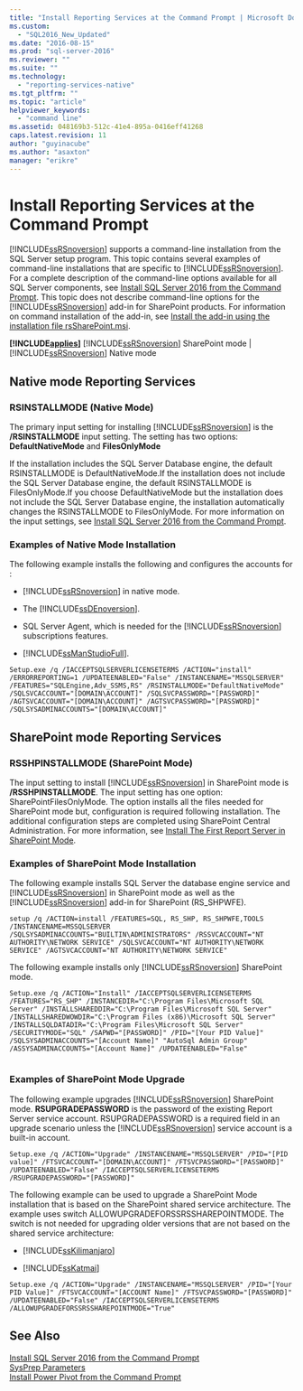 ```yaml
---
title: "Install Reporting Services at the Command Prompt | Microsoft Docs"
ms.custom: 
  - "SQL2016_New_Updated"
ms.date: "2016-08-15"
ms.prod: "sql-server-2016"
ms.reviewer: ""
ms.suite: ""
ms.technology: 
  - "reporting-services-native"
ms.tgt_pltfrm: ""
ms.topic: "article"
helpviewer_keywords: 
  - "command line"
ms.assetid: 048169b3-512c-41e4-895a-0416eff41268
caps.latest.revision: 11
author: "guyinacube"
ms.author: "asaxton"
manager: "erikre"
---
```

# Install Reporting Services at the Command Prompt
  [!INCLUDE[ssRSnoversion](../../includes/ssrsnoversion-md.md)] supports a command-line installation from the SQL Server setup program. This topic contains several examples of command-line installations that are specific to [!INCLUDE[ssRSnoversion](../../includes/ssrsnoversion-md.md)]. For a complete description of the command-line options available for all SQL Server components, see [Install SQL Server 2016 from the Command Prompt](../../database-engine/install-windows/install-sql-server-2016-from-the-command-prompt.md). This topic does not describe command-line options for the [!INCLUDE[ssRSnoversion](../../includes/ssrsnoversion-md.md)] add-in for SharePoint products. For information on command installation of the add-in, see [Install the add-in using the installation file rsSharePoint.msi](../../reporting-services/install-windows/install-or-uninstall-the-reporting-services-add-in-for-sharepoint.md#bkmk_install_rssharepoint).  
  
 **[!INCLUDE[applies](../../includes/applies-md.md)]**  [!INCLUDE[ssRSnoversion](../../includes/ssrsnoversion-md.md)] SharePoint mode | [!INCLUDE[ssRSnoversion](../../includes/ssrsnoversion-md.md)] Native mode  
  
##  <a name="bkmk_native_mode"></a> Native mode Reporting Services  
  
### RSINSTALLMODE (Native Mode)  
 The primary input setting for installing [!INCLUDE[ssRSnoversion](../../includes/ssrsnoversion-md.md)] is the **/RSINSTALLMODE** input setting. The setting has two options: **DefaultNativeMode** and **FilesOnlyMode**  
  
 If the installation includes the SQL Server Database engine, the default RSINSTALLMODE is DefaultNativeMode.If the installation does not include the SQL Server Database engine, the default RSINSTALLMODE is FilesOnlyMode.If you choose DefaultNativeMode but the installation does not include the SQL Server Database engine, the installation automatically changes the RSINSTALLMODE to FilesOnlyMode. For more information on the input settings, see [Install SQL Server 2016 from the Command Prompt](../../database-engine/install-windows/install-sql-server-2016-from-the-command-prompt.md).  
  
### Examples of Native Mode Installation  
 The following example installs the following and configures the accounts for :  
  
-   [!INCLUDE[ssRSnoversion](../../includes/ssrsnoversion-md.md)] in native mode.  
  
-   The [!INCLUDE[ssDEnoversion](../../includes/ssdenoversion-md.md)].  
  
-   SQL Server Agent, which is needed for the [!INCLUDE[ssRSnoversion](../../includes/ssrsnoversion-md.md)] subscriptions features.  
  
-   [!INCLUDE[ssManStudioFull](../../includes/ssmanstudiofull-md.md)].  
  
```  
Setup.exe /q /IACCEPTSQLSERVERLICENSETERMS /ACTION="install" /ERRORREPORTING=1 /UPDATEENABLED="False" /INSTANCENAME="MSSQLSERVER" /FEATURES="SQLEngine,Adv_SSMS,RS" /RSINSTALLMODE="DefaultNativeMode" /SQLSVCACCOUNT="[DOMAIN\ACCOUNT]" /SQLSVCPASSWORD="[PASSWORD]" /AGTSVCACCOUNT="[DOMAIN\ACCOUNT]" /AGTSVCPASSWORD="[PASSWORD]" /SQLSYSADMINACCOUNTS="[DOMAIN\ACCOUNT]"  
```  
  
##  <a name="bkmk_sharepoint_mode"></a> SharePoint mode Reporting Services  
  
### RSSHPINSTALLMODE (SharePoint Mode)  
 The input setting to install [!INCLUDE[ssRSnoversion](../../includes/ssrsnoversion-md.md)] in SharePoint mode is **/RSSHPINSTALLMODE**. The input setting has one option: SharePointFilesOnlyMode. The option installs all the files needed for SharePoint mode but, configuration is required following installation. The additional configuration steps are completed using SharePoint Central Administration. For more information, see [Install The First Report Server in SharePoint Mode](http://msdn.microsoft.com/en-us/b29d0f45-0068-4c84-bd7e-5b8a9cd1b538).  
  
### Examples of SharePoint Mode Installation  
 The following example installs SQL Server the database engine service and [!INCLUDE[ssRSnoversion](../../includes/ssrsnoversion-md.md)] in SharePoint mode as well as the [!INCLUDE[ssRSnoversion](../../includes/ssrsnoversion-md.md)] add-in for SharePoint (RS_SHPWFE).  
  
```  
setup /q /ACTION=install /FEATURES=SQL, RS_SHP, RS_SHPWFE,TOOLS /INSTANCENAME=MSSQLSERVER /SQLSYSADMINACCOUNTS="BUILTIN\ADMINISTRATORS" /RSSVCACCOUNT="NT AUTHORITY\NETWORK SERVICE" /SQLSVCACCOUNT="NT AUTHORITY\NETWORK SERVICE" /AGTSVCACCOUNT="NT AUTHORITY\NETWORK SERVICE"  
```  
  
 The following example installs only [!INCLUDE[ssRSnoversion](../../includes/ssrsnoversion-md.md)] SharePoint mode.  
  
```  
Setup.exe /q /ACTION="Install" /IACCEPTSQLSERVERLICENSETERMS /FEATURES="RS_SHP" /INSTANCEDIR="C:\Program Files\Microsoft SQL Server" /INSTALLSHAREDDIR="C:\Program Files\Microsoft SQL Server" /INSTALLSHAREDWOWDIR="C:\Program Files (x86)\Microsoft SQL Server" /INSTALLSQLDATADIR="C:\Program Files\Microsoft SQL Server" /SECURITYMODE="SQL" /SAPWD="[PASSWORD]" /PID="[Your PID Value]" /SQLSYSADMINACCOUNTS="[Account Name]" "AutoSql Admin Group" /ASSYSADMINACCOUNTS="[Account Name]" /UPDATEENABLED="False"  
  
```  
  
### Examples of SharePoint Mode Upgrade  
 The following example upgrades [!INCLUDE[ssRSnoversion](../../includes/ssrsnoversion-md.md)] SharePoint mode. **RSUPGRADEPASSWORD** is the password of the existing Report Server service account. RSUPGRADEPASSWORD is a required field in an upgrade scenario unless the [!INCLUDE[ssRSnoversion](../../includes/ssrsnoversion-md.md)] service account is a built-in account.  
  
```  
Setup.exe /q /ACTION="Upgrade" /INSTANCENAME="MSSQLSERVER" /PID="[PID value]" /FTSVCACCOUNT="[DOMAIN\ACCOUNT]" /FTSVCPASSWORD="[PASSWORD]" /UPDATEENABLED="False" /IACCEPTSQLSERVERLICENSETERMS /RSUPGRADEPASSWORD="[PASSWORD]"  
```  
  
 The following example can be used to upgrade a SharePoint Mode installation that is based on the SharePoint shared service architecture. The example uses switch ALLOWUPGRADEFORSSRSSHAREPOINTMODE. The switch is not needed for upgrading older versions that are not based on the shared service architecture:  
  
-   [!INCLUDE[ssKilimanjaro](../../includes/sskilimanjaro-md.md)]  
  
-   [!INCLUDE[ssKatmai](../../includes/sskatmai-md.md)]  
  
```  
Setup.exe /q /ACTION="Upgrade" /INSTANCENAME="MSSQLSERVER" /PID="[Your PID Value]" /FTSVCACCOUNT="[ACCOUNT Name]" /FTSVCPASSWORD="[PASSWORD]" /UPDATEENABLED="False" /IACCEPTSQLSERVERLICENSETERMS /ALLOWUPGRADEFORSSRSSHAREPOINTMODE="True"  
```  
  
## See Also  
 [Install SQL Server 2016 from the Command Prompt](../../database-engine/install-windows/install-sql-server-2016-from-the-command-prompt.md)   
 [SysPrep Parameters](../../database-engine/install-windows/install-sql-server-2016-from-the-command-prompt.md#SysPrep)   
 [Install Power Pivot from the Command Prompt](http://msdn.microsoft.com/en-us/7f1f2b28-c9f5-49ad-934b-02f2fa6b9328)  
  
  